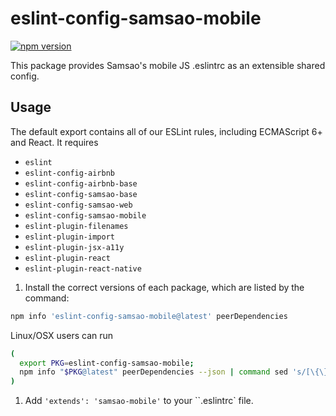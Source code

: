 # eslint-config-samsao-mobile

[![npm version](https://badge.fury.io/js/eslint-config-samsao-mobile.svg)](http://badge.fury.io/js/eslint-config-samsao-mobile)

This package provides Samsao's mobile JS .eslintrc as an extensible shared config.

## Usage

The default export contains all of our ESLint rules, including ECMAScript 6+ and React. It requires
  * `eslint`
  * `eslint-config-airbnb`
  * `eslint-config-airbnb-base`
  * `eslint-config-samsao-base`
  * `eslint-config-samsao-web`
  * `eslint-config-samsao-mobile`
  * `eslint-plugin-filenames`
  * `eslint-plugin-import`
  * `eslint-plugin-jsx-a11y`
  * `eslint-plugin-react`
  * `eslint-plugin-react-native`

1. Install the correct versions of each package, which are listed by the command:

  ```sh
  npm info 'eslint-config-samsao-mobile@latest' peerDependencies
  ```

  Linux/OSX users can run

  ```sh
  (
    export PKG=eslint-config-samsao-mobile;
    npm info "$PKG@latest" peerDependencies --json | command sed 's/[\{\},]//g ; s/: /@/g' | xargs npm install --save-dev "$PKG@latest"
  )
  ```

1. Add `'extends': 'samsao-mobile'` to your ``.eslintrc` file.
